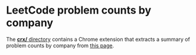 # LeetCode problem counts by company

The [**crx/** directory](crx/) contains a Chrome extension that extracts a summary of problem counts by company from
[this page](https://leetcode.com/problemset/all/).
